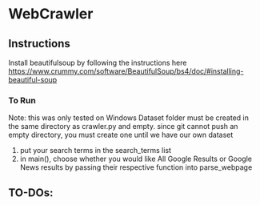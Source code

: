 # WebCrawler

## Instructions
Install beautifulsoup by following the instructions here https://www.crummy.com/software/BeautifulSoup/bs4/doc/#installing-beautiful-soup

### To Run
Note: this was only tested on Windows
Dataset folder must be created in the same directory as crawler.py and empty. since git cannot push an empty directory, you must create one until we have our own dataset
1. put your search terms in the search_terms list
2. in main(), choose whether you would like All Google Results or Google News results by passing their respective function into parse_webpage

## TO-DOs:
